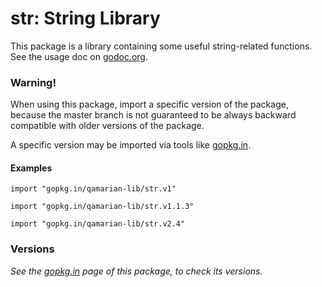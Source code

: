 # str: String Library

This package is a library containing some useful string-related functions. See the usage doc on
[godoc.org](https://godoc.org/github.com/qamarian-lib/str).

### Warning!

When using this package, import a specific version of the package, because the master branch is not
guaranteed to be always backward compatible with older versions of the package.

A specific version may be imported via tools like [gopkg.in](http://labix.org/gopkg.in).

#### Examples

~~~
import "gopkg.in/qamarian-lib/str.v1"
~~~

~~~
import "gopkg.in/qamarian-lib/str.v1.1.3"
~~~

~~~
import "gopkg.in/qamarian-lib/str.v2.4"
~~~

### Versions

_See the [gopkg.in](https://gopkg.in/qamarian-lib/str.v0) page of this package, to check its
versions._

